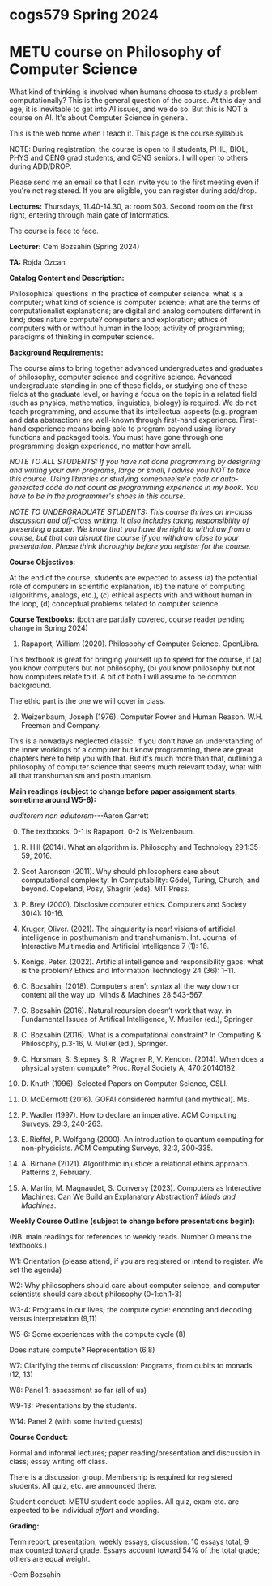 # cogs579 Spring 2024
# METU course on Philosophy of Computer Science

What kind of thinking is involved when humans choose to study a problem computationally? This is the general question of the course.
At this day and age, it is inevitable to get into AI issues, and we do so. But this is NOT a course on AI. It's about Computer Science in general.

This is the web home when I teach it. This page is the course syllabus.

NOTE: During registration, the course is open to II students, PHIL, BIOL, PHYS and CENG grad students, and CENG
seniors. I will open to others during ADD/DROP. 

Please send me an email so that I can invite you to the first meeting even if you're not registered.
If you are eligible, you can register during add/drop.

<b>Lectures:</b> Thursdays, 11.40-14.30, at room S03. Second room on the first right, entering through main gate of Informatics.

The course is face to face.

<b>Lecturer:</b> Cem Bozsahin (Spring 2024)

<b>TA:</b> Rojda Ozcan

<b>Catalog Content and Description:</b>

Philosophical questions in the practice of computer science: what is a computer; what kind of science is computer science; what are the terms of computationalist explanations; are digital and analog computers different in kind; does nature compute? computers and exploration; ethics of computers with or without human in the loop; activity of programming; paradigms of thinking in computer science.

<b>Background Requirements:</b>

The course aims to bring together advanced undergraduates and graduates of philosophy, computer science and cognitive science. Advanced undergraduate standing in one of these fields, or studying one of these fields at the graduate level, or having a focus on the topic in a related field (such as physics, mathematics, linguistics, biology) is required. We do not teach programming, and assume that its intellectual aspects (e.g. program and data abstraction) are well-known through first-hand experience. First-hand experience means being able to program beyond using library functions and packaged tools. You must have gone through one programming design
experience, no matter how small.

<em>NOTE TO ALL STUDENTS: If you have not done programming by designing and writing your own programs, large or small, I advise
you NOT to take this course. Using libraries or studying someoneelse'e code or auto-generated code do not
count as programming experience in my book. You have to be in the programmer's shoes in this course.</em>

<em>NOTE TO UNDERGRADUATE STUDENTS: This course thrives on in-class discussion and off-class writing.
It also includes taking responsibility of presenting a paper. We know that you have the right to withdraw
from a course, but that can disrupt the course if you withdraw close to your presentation. Please think thoroughly before you register for the course. </em>

<b>Course Objectives:</b>

At the end of the course, students are expected to assess (a) the potential role of computers in scientific explanation, (b) the nature of computing (algorithms, analogs, etc.), (c) ethical aspects with and without human in the loop, (d) conceptual problems related to computer science.


<b>Course Textbooks:</b> (both are partially covered, course reader pending change in Spring 2024)

1. Rapaport, William (2020). Philosophy of Computer Science. OpenLibra.

This textbook is great for bringing yourself up to speed for the course,
if (a) you know computers but not philosophy, (b) you know philosophy
but not how computers relate to it. A bit of both I will assume to be common background.

The ethic part is the one we will cover in class.

2. Weizenbaum, Joseph (1976). Computer Power and Human Reason. W.H. Freeman and Company.

This is a nowadays neglected classic. If you don't have an understanding
of the inner workings of a computer but know programming, there are great chapters
here to help you with that. But it's much more than that, outlining a philosophy of
computer science that seems much relevant today, what with all that transhumanism
and posthumanism.


<b>Main readings (subject to change before paper assignment starts, sometime around W5-6):</b> 

<em>auditorem non adiutorem</em>---Aaron Garrett

0. The textbooks. 0-1 is Rapaport. 0-2 is Weizenbaum.

1. R. Hill (2014). What an algorithm is. Philosophy and Technology 29.1:35-59, 2016.

2. Scot Aaronson (2011). Why should philosophers care about computational complexity. In Computability: Gödel, Turing, Church, and beyond. Copeland, Posy, Shagrir (eds). MIT Press.

3. P. Brey (2000). Disclosive computer ethics. Computers and Society 30(4): 10-16.

4. Kruger, Oliver. (2021). The singularity is near! visions of artificial intelligence in posthumanism and transhumanism. 
Int. Journal of Interactive Multimedia and Artificial Intelligence 7 (1): 16.

5. Konigs, Peter. (2022). Artificial intelligence and responsibility gaps: what is the problem? Ethics and Information Technology 24 (36): 1–11.

6. C. Bozsahin, (2018). Computers aren’t syntax all the way down or content all the way up. Minds & Machines 28:543-567.

7. C. Bozsahin (2016). Natural recursion doesn’t work that way. in Fundamental Issues of Artifical Intelligence, V. Mueller (ed.), Springer

8. C. Bozsahin (2016). What is a computational constraint? In Computing & Philosophy, p.3-16, V. Muller (ed.), Springer.

9. C. Horsman, S. Stepney S, R. Wagner R, V. Kendon. (2014). When does a physical system compute? Proc.     Royal Society A, 470:20140182.

10. D. Knuth (1996). Selected Papers on Computer Science, CSLI.

11. D. McDermott (2016). GOFAI considered harmful (and mythical). Ms.

12. P. Wadler (1997). How to declare an imperative. ACM Computing Surveys, 29:3, 240-263.

13. E. Rieffel, P. Wolfgang (2000). An introduction to quantum computing for non-physicists. ACM Computing Surveys, 32:3, 300-335.

14. A. Birhane (2021). Algorithmic injustice: a relational ethics approach.
Patterns 2, February.

15. A. Martin, M. Magnaudet, S. Conversy (2023). Computers as Interactive
Machines: Can We Build an Explanatory Abstraction? <em>Minds and Machines</em>.

<b>Weekly Course Outline (subject to change before presentations begin):</b> 

(NB. main readings for references to weekly reads. Number 0 means the textbooks.)

W1: Orientation (please attend, if you are registered or intend to register. We set the agenda)

W2: Why philosophers should care about computer science, 
         and computer scientists should care about philosophy (0-1:ch.1-3)

W3-4: Programs in our lives; the compute cycle: encoding and decoding versus interpretation
 (9,11)

W5-6:  Some experiences with the compute cycle (8)

  Does nature compute?  Representation (6,8)


W7: Clarifying the terms of discussion: Programs, from qubits to monads (12, 13)

W8: Panel 1: assessment so far (all of us)

W9-13: Presentations by the students.

W14: Panel 2 (with some invited guests)

<b>Course Conduct:</b>

Formal and informal lectures; paper reading/presentation and discussion in class; essay writing off class.

There is a discussion group. Membership is required for registered students. All quiz, etc. are announced there.

Student conduct: METU student code applies. All quiz, exam etc. are expected to be individual <em>effort</em> and wording.

<b>Grading:</b>

Term report, presentation, weekly essays, discussion. 10 essays total, 9 max counted toward grade.
Essays account toward 54% of the total grade; others are equal weight.

-Cem Bozsahin

